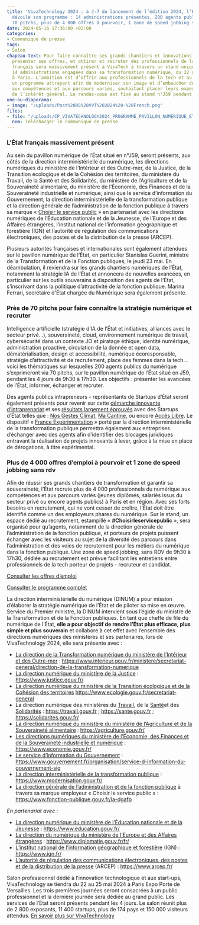 ```yaml
---
title: 'VivaTechnology 2024 : à J-7 du lancement de l’édition 2024, l’État français
  dévoile son programme : 14 administrations présentes, 200 agents publics mobilisés,
  70 pitchs, plus de 4 000 offres à pourvoir, 1 zone de speed jobbing sans rdv'
date: 2024-05-16 17:36:00 +02:00
categories:
- Communiqué de presse
tags:
- Salon
chapeau-text: Pour faire connaître ses grands chantiers et innovations numériques,
  présenter ses offres, et attirer et recruter des professionnels de la tech, l’État
  français sera massivement présent à VivaTech à travers un stand unique animé par
  14 administrations engagées dans sa transformation numérique, du 22 au 25 mai 2024
  à Paris. L’ambition est d’offrir aux professionnels de la tech et au grand public
  un programme attrayant afin de moderniser son image et d’embaucher des professionnels
  aux compétences et aux parcours variés, souhaitant placer leurs expertises au service
  de l’intérêt général. Le rendez-vous est fixé au stand n°J59 pendant les 4 jours.
une-ou-diaporama:
- image: "/uploads/Post%20RS%20VVT%202024%20-%20French.png"
files:
- file: "/uploads/CP_VIVATECHNOLOGY2024_PROGRAMME_PAVILLON_NUMERIQUE_ETAT_FRANCAIS.pdf"
  nom: Télécharger le communiqué de presse
---
```


### L’État français massivement présent

Au sein du pavillon numérique de l’État situé en n°J59, seront présents, aux côtés de la direction interministérielle du numérique, les directions numériques du ministère de l’Intérieur et des Outre-mer, de la Justice, de la Transition écologique et de la Cohésion des territoires, du ministère du Travail, de la Santé et des Solidarités, du ministère de l’Agriculture et de la Souveraineté alimentaire, du ministère de l’Économie, des Finances et de la Souveraineté industrielle et numérique, ainsi que le service d’information du Gouvernement, la direction interministérielle de la transformation publique et la direction générale de l’administration de la fonction publique à travers sa marque « [Choisir le service public](https://choisirleservicepublic.gouv.fr/) » en partenariat avec les directions numériques de l’Éducation nationale et de la Jeunesse, de l’Europe et des Affaires étrangères, l’institut national de l’information géographique et forestière (IGN) et l’autorité de régulation des communications électroniques, des postes et de la distribution de la presse (ARCEP).

Plusieurs autorités françaises et internationales sont également attendues sur le pavillon numérique de l’État, en particulier Stanislas Guerini, ministre de la Transformation et de la Fonction publiques, le jeudi 23 mai. En déambulation, il reviendra sur les grands chantiers numériques de l’État, notamment la stratégie IA de l’État et annoncera de nouvelles avancées, en particulier sur les outils souverains à disposition des agents de l’État, s’inscrivant dans la politique d’attractivité de la fonction publique. Marina Ferrari, secrétaire d'État chargée du Numérique sera également présente.

### Près de 70 pitchs pour faire connaître la stratégie numérique et recruter

Intelligence artificielle (stratégie d’IA de l’État et initiatives, alliances avec le secteur privé…), souveraineté, cloud, environnement numérique de travail, cybersécurité dans un contexte JO et piratage éthique, identité numérique, administration proactive, circulation de la donnée et open data, dématérialisation, design et accessibilité, numérique écoresponsable, stratégie d’attractivité et de recrutement, place des femmes dans la tech… voici les thématiques sur lesquelles 200 agents publics du numérique s’exprimeront via 70 pitchs, sur le pavillon numérique de l’État situé en J59, pendant les 4 jours de 9h30 à 17h30. Les objectifs : présenter les avancées de l’État, informer, échanger et recruter.

Des agents publics intrapreneurs - représentants de Startups d’État seront également présents pour revenir sur cette [démarche innovante d’intraprenariat](https://beta.gouv.fr/approche/) et ses [résultats largement éprouvés](https://beta.gouv.fr/realisations/) avec des Startups d’État telles que : [Nos Gestes Climat](https://nosgestesclimat.fr/), [Ma Cantine](https://ma-cantine.agriculture.gouv.fr/accueil), ou encore [Accès Libre](https://acceslibre.beta.gouv.fr/). Le dispositif « [France Expérimentation](https://www.modernisation.gouv.fr/transformer-laction-publique/france-experimentation) » porté par la direction interministérielle de la transformation publique permettra également aux entreprises d’échanger avec des agents afin d’identifier des blocages juridiques entravant la réalisation de projets innovants à lever, grâce à la mise en place de dérogations, à titre expérimental.

### Plus de 4 000 offres d’emploi à pourvoir et 1 zone de speed jobbing sans rdv

Afin de réussir ses grands chantiers de transformation et garantir sa souveraineté, l’État recrute plus de 4 000 professionnels du numérique aux compétences et aux parcours variés (jeunes diplômés, salariés issus du secteur privé ou encore agents publics) à Paris et en région. Avec ses forts besoins en recrutement, qui ne vont cesser de croître, l’État doit être identifié comme un des employeurs phares du numérique. Sur le stand, un espace dédié au recrutement, estampillé « **#Choisirleservicepublic** », sera organisé pour qu’agents, notamment de la direction générale de l’administration de la fonction publique, et porteurs de projets puissent échanger avec les visiteurs au sujet de la diversité des parcours dans l’administration et des voies de recrutement pour les métiers du numérique dans la fonction publique. Une zone de speed jobbing, sans RDV de 9h30 à 17h30, dédiée au recrutement est prévue facilitant les entretiens entre professionnels de la tech porteur de projets - recruteur et candidat. 

[Consulter les offres d’emploi](https://choisirleservicepublic.gouv.fr/nos-offres/filtres/domaine/3522/)

[Consulter le programme complet ](https://www.numerique.gouv.fr/agenda/un-pavillon-du-numerique-de-lÉtat-a-vivatechnology-2024/)

La direction interministérielle du numérique (DINUM) a pour mission d’élaborer la stratégie numérique de l’État et de piloter sa mise en œuvre. Service du Premier ministre, la DINUM intervient sous l’égide du ministre de la Transformation et de la Fonction publiques. En tant que cheffe de file du numérique de l’État, **elle a pour objectif de rendre l’État plus efficace, plus simple et plus souverain** et collabore à cet effet avec l’ensemble des directions numériques des ministères et ses partenaires, lors de VivaTechnology 2024, elle sera présente avec :

* [La direction de la Transformation numérique du ministère de l’Intérieur et des Outre-mer](https://www.interieur.gouv.fr/ministere/secretariat-general/direction-de-la-transformation-numerique) : https://www.interieur.gouv.fr/ministere/secretariat-general/direction-de-la-transformation-numerique
* [La direction numérique du ministère de la Justice](https://www.justice.gouv.fr/) : https://www.justice.gouv.fr/
* [La direction numérique du ministère de la Transition écologique et de la Cohésion des territoires](https://www.ecologie.gouv.fr/secretariat-general) https://www.ecologie.gouv.fr/secretariat-general
* La direction numérique des ministères du [Travail](https://travail.gouv.fr), de la [Santé](https://sante.gouv.fr)et des [Solidarités](https://solidarites.gouv.fr/) : https://travail.gouv.fr ; https://sante.gouv.fr ; https://solidarites.gouv.fr/
* [La direction numérique du ministère du ministère de l’Agriculture et de la Souveraineté alimentaire](https://agriculture.gouv.fr/) : https://agriculture.gouv.fr/
* [Les directions numériques du ministère de l’Économie, des Finances et de la Souveraineté industrielle et numérique](https://www.economie.gouv.fr/) : https://www.economie.gouv.fr/
* [Le service d’information du Gouvernement](https://www.gouvernement.fr/organisation/service-d-information-du-gouvernement-sig) : https://www.gouvernement.fr/organisation/service-d-information-du-gouvernement-sig
* [La direction interministérielle de la transformation publique](https://www.modernisation.gouv.fr/) : https://www.modernisation.gouv.fr/
* [La direction générale de l’administration et de la fonction publique](https://www.fonction-publique.gouv.fr/la-dgafp) à travers sa marque employeur « Choisir le service public » : https://www.fonction-publique.gouv.fr/la-dgafp

*En partenariat avec :*
* [La direction numérique du ministère de l’Éducation nationale et de la Jeunesse](https://www.education.gouv.fr/) : https://www.education.gouv.fr/
* [La direction du numérique du ministère de l’Europe et des Affaires étrangères](https://www.diplomatie.gouv.fr/fr/) : https://www.diplomatie.gouv.fr/fr/
* [L’institut national de l’information géographique et forestière](https://www.ign.fr/) (IGN) : https://www.ign.fr/
* [L’autorité de régulation des communications électroniques, des postes et de la distribution de la presse](https://www.arcep.fr/) (ARCEP) : https://www.arcep.fr/


Salon professionnel dédié à l’innovation technologique et aux start-ups, VivaTechnology se tiendra du 22 au 25 mai 2024 à Paris Expo Porte de Versailles. Les trois premières journées seront consacrées à un public professionnel et la dernière journée sera dédiée au grand public. Les services de l’État seront présents pendant les 4 jours. Le salon réunit plus de 2 800 exposants, 11 400 startups, plus de 174 pays et 150 000 visiteurs attendus. [En savoir plus sur VivaTechnology](https://vivatechnology.com/)

